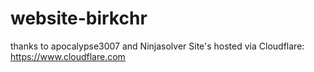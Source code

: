 # website-birkchr
thanks to apocalypse3007 and Ninjasolver
Site's hosted via Cloudflare: https://www.cloudflare.com
